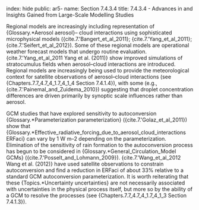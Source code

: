 index: hide
public: ar5-
name: Section 7.4.3.4
title: 7.4.3.4 - Advances in and Insights Gained from Large-Scale Modelling Studies

Regional models are increasingly including representation of {Glossary.*Aerosol aerosol}– cloud interactions using sophisticated microphysical models ({cite.7.'Bangert_et_al_2011}; {cite.7.'Yang_et_al_2011}; {cite.7.'Seifert_et_al_2012}). Some of these regional models are operational weather forecast models that undergo routine evaluation. {cite.7.'Yang_et_al_2011 Yang et al. (2011)} show improved simulations of stratocumulus fields when aerosol–cloud interactions are introduced. Regional models are increasingly being used to provide the meteorological context for satellite observations of aerosol–cloud interactions (see {Chapters.7.7_4.7_4_1.7_4_1_4 Section 7.4.1.4}), with some (e.g., {cite.7.'Painemal_and_Zuidema_2010}) suggesting that droplet concentration differences are driven primarily by synoptic scale influences rather than aerosol.

GCM studies that have explored sensitivity to autoconversion {Glossary.*Parameterization parameterization} ({cite.7.'Golaz_et_al_2011}) show that {Glossary.*Effective_radiative_forcing_due_to_aerosol_cloud_interactions ERFaci} can vary by 1 W m–2 depending on the parameterization. Elimination of the sensitivity of rain formation to the autoconversion process has begun to be considered in {Glossary.*General_Circulation_Model GCMs} ({cite.7.'Posselt_and_Lohmann_2009}). {cite.7.'Wang_et_al_2012 Wang et al. (2012)} have used satellite observations to constrain autoconversion and find a reduction in ERFaci of about 33% relative to a standard GCM autoconversion parameterization. It is worth reiterating that these {Topics.*Uncertainty uncertainties} are not necessarily associated with uncertainties in the physical process itself, but more so by the ability of a GCM to resolve the processes (see {Chapters.7.7_4.7_4_1.7_4_1_3 Section 7.4.1.3}).
